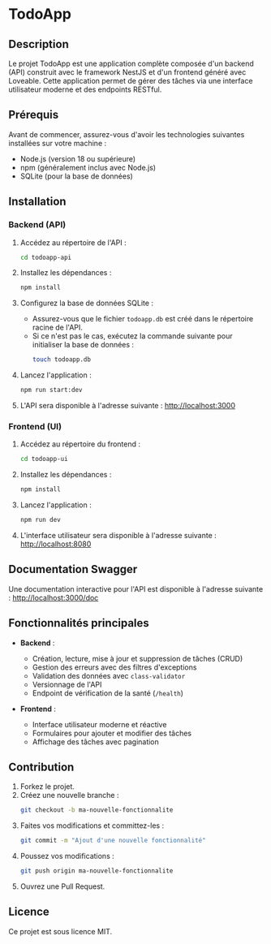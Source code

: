 # TodoApp

## Description
Le projet TodoApp est une application complète composée d'un backend (API) construit avec le framework NestJS et d'un frontend généré avec Loveable. Cette application permet de gérer des tâches via une interface utilisateur moderne et des endpoints RESTful.

## Prérequis
Avant de commencer, assurez-vous d'avoir les technologies suivantes installées sur votre machine :

- Node.js (version 18 ou supérieure)
- npm (généralement inclus avec Node.js)
- SQLite (pour la base de données)

## Installation

### Backend (API)

1. Accédez au répertoire de l'API :
   ```bash
   cd todoapp-api
   ```

2. Installez les dépendances :
   ```bash
   npm install
   ```

3. Configurez la base de données SQLite :
   - Assurez-vous que le fichier `todoapp.db` est créé dans le répertoire racine de l'API.
   - Si ce n'est pas le cas, exécutez la commande suivante pour initialiser la base de données :
     ```bash
     touch todoapp.db
     ```

4. Lancez l'application :
   ```bash
   npm run start:dev
   ```

5. L'API sera disponible à l'adresse suivante :
   [http://localhost:3000](http://localhost:3000)

### Frontend (UI)

1. Accédez au répertoire du frontend :
   ```bash
   cd todoapp-ui
   ```

2. Installez les dépendances :
   ```bash
   npm install
   ```

3. Lancez l'application :
   ```bash
   npm run dev
   ```

4. L'interface utilisateur sera disponible à l'adresse suivante :
   [http://localhost:8080](http://localhost:8080)

## Documentation Swagger

Une documentation interactive pour l'API est disponible à l'adresse suivante :
[http://localhost:3000/doc](http://localhost:3000/doc)

## Fonctionnalités principales

- **Backend** :
  - Création, lecture, mise à jour et suppression de tâches (CRUD)
  - Gestion des erreurs avec des filtres d'exceptions
  - Validation des données avec `class-validator`
  - Versionnage de l'API
  - Endpoint de vérification de la santé (`/health`)

- **Frontend** :
  - Interface utilisateur moderne et réactive
  - Formulaires pour ajouter et modifier des tâches
  - Affichage des tâches avec pagination

## Contribution

1. Forkez le projet.
2. Créez une nouvelle branche :
   ```bash
   git checkout -b ma-nouvelle-fonctionnalite
   ```
3. Faites vos modifications et committez-les :
   ```bash
   git commit -m "Ajout d'une nouvelle fonctionnalité"
   ```
4. Poussez vos modifications :
   ```bash
   git push origin ma-nouvelle-fonctionnalite
   ```
5. Ouvrez une Pull Request.

## Licence
Ce projet est sous licence MIT.
